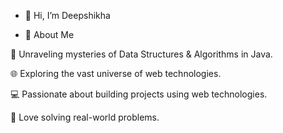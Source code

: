 - 👋 Hi, I’m Deepshikha
  
- 🌟 About Me
  
🧠 Unraveling mysteries of Data Structures & Algorithms in Java.

🌐 Exploring the vast universe of web technologies.

💻 Passionate about building projects using web technologies.

🧩 Love solving real-world problems.



